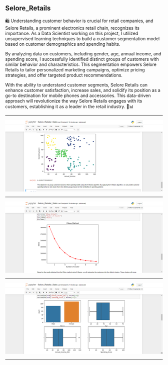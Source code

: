 ## Selore_Retails

🛍️ Understanding customer behavior is crucial for retail companies, and Selore Retails, a prominent electronics retail chain, recognizes its importance. As a Data Scientist working on this project, I utilized unsupervised learning techniques to build a customer segmentation model based on customer demographics and spending habits.

By analyzing data on customers, including gender, age, annual income, and spending score, I successfully identified distinct groups of customers with similar behavior and characteristics. This segmentation empowers Selore Retails to tailor personalized marketing campaigns, optimize pricing strategies, and offer targeted product recommendations.

With the ability to understand customer segments, Selore Retails can enhance customer satisfaction, increase sales, and solidify its position as a go-to destination for mobile phones and accessories. This data-driven approach will revolutionize the way Selore Retails engages with its customers, establishing it as a leader in the retail industry. 🎯📊

<hr>

![My Image](aasets/img1.png)

<hr>

![My Image](aasets/img2.png)

<hr>

![My Image](aasets/img3.png)

<hr>

<br>

<br>
